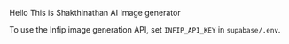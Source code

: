 Hello
This is Shakthinathan AI Image generator

To use the Infip image generation API, set `INFIP_API_KEY` in `supabase/.env`.
